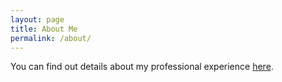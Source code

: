 ```yaml
---
layout: page
title: About Me
permalink: /about/
---
```


You can find out details about my professional experience [here](https://www.linkedin.com/in/amitpphatak/).